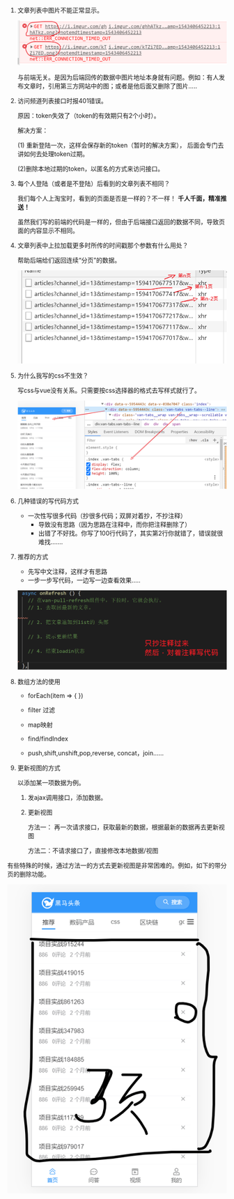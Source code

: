 1. 文章列表中图片不能正常显示。

   ![image-20200708091215395](asset/image-20200708091215395.png)

   与前端无关。是因为后端回传的数据中图片地址本身就有问题。例如：有人发布文章时，引用第三方网站中的图；或者是他后面又删除了图片.....

2. 访问频道列表接口时报401错误。

   原因：token失效了（token的有效期只有2个小时）。

   解决方案：

   (1) 重新登陆一次，这样会保存新的token（暂时的解决方案）， 后面会专门去讲如何去处理token过期。

   (2)删除本地过期的token，以匿名的方式来访问接口。

3. 每个人登陆（或者是不登陆）后看到的文章列表不相同？

   我们每个人上淘宝时，看到的页面是否是一样的？不一样！ **千人千面，精准推送！**

   虽然我们写的前端的代码是一样的，但由于后端接口返回的数据不同，导致页面的内容显示不相同。

4. 文章列表中上拉加载更多时所传的时间戳那个参数有什么用处？

   帮助后端给们返回连续“分页”的数据。

   ![image-20200708091740656](asset/image-20200708091740656.png)

5. 为什么我写的css不生效？

   写css与vue没有关系。只需要按css选择器的格式去写样式就行了。

   ![image-20200708092410876](asset/image-20200708092410876.png)

6. 几种错误的写代码方式

   - 一次性写很多代码（抄很多代码；双屏对着抄，不抄注释）
     - 导致没有思路（因为思路在注释中，而你把注释删除了）
     - 出错了不好找。你写了100行代码了，其实第2行你就错了，错误就很难找.......

7. 推荐的方式

   - 先写中文注释，这样才有思路
   - 一步一步写代码，一边写一边查看效果.....

   ![image-20200708092818160](asset/image-20200708092818160.png)



8. 数组方法的使用

   - forEach(item => { })
   - filter 过滤

   - map映射
   - find/findIndex
   - push,shift,unshift,pop,reverse, concat，join......

9. 更新视图的方式

   以添加某一项数据为例。

   1. 发ajax调用接口，添加数据。

   2. 更新视图

      方法一： 再一次请求接口，获取最新的数据，根据最新的数据再去更新视图

      方法二：不请求接口了，直接修改本地数据/视图



有些特殊的时候，通过方法一的方式去更新视图是非常困难的。例如，如下的带分页的删除功能。

![image-20200711091909852](asset/image-20200711091909852.png)